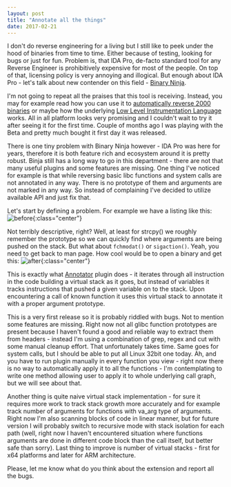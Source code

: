 ```yaml
---
layout: post
title: "Annotate all the things"
date: 2017-02-21
---
```

I don't do reverse engineering for a living but I still like to peek under the hood of binaries from time to time. Either because of testing, looking for bugs or just for fun. Problem is, that IDA Pro, de-facto standard tool for any Reverse Engineer is prohibitively expensive for most of the people. On top of that, licensing policy is very annoying and illogical. But enough about IDA Pro - let's talk about new contender on this field - [Binary Ninja](https://binary.ninja/).

I'm not going to repeat all the praises that this tool is receiving. Instead, you may for example read how you can use it to [automatically reverse 2000 binaries](https://blog.trailofbits.com/2016/06/03/2000-cuts-with-binary-ninja/) or maybe how the underlying [Low Level Instrumentation Language](https://blog.trailofbits.com/2017/01/31/breaking-down-binary-ninjas-low-level-il/) works. All in all platform looks very promising and I couldn't wait to try it after seeing it for the first time. Couple of months ago I was playing with the Beta and pretty much bought it first day it was released.

There is one tiny problem with Binary Ninja however - IDA Pro was here for years, therefore it is both feature rich and ecosystem around it is pretty robust. Binja still has a long way to go in this department - there are not that many useful plugins and some features are missing. One thing I've noticed for example is that while reversing basic libc functions and system calls are not annotated in any way. There is no prototype of them and arguments are not marked in any way. So instead of complaining I've decided to utilize available API and just fix that.

Let's start by defining a problem. For example we have a listing like this:
![before]({{site.url}}/assets/images/before.png){:class="center"}

Not terribly descriptive, right? Well, at least for strcpy() we roughly remember the prototype so we can quickly find where arguments are being pushed on the stack. But what about `fchmodat()` or `sigaction()`. Yeah, you need to get back to man page. How cool would be to open a binary and get this:
![after]({{site.url}}/assets/images/after.png){:class="center"}

This is exactly what [Annotator](https://github.com/carstein/Annnotater) plugin does - it iterates through all instruction in the code building a virtual stack as it goes, but instead of variables it tracks instructions that pushed a given variable on to the stack. Upon encountering a call of known function it uses this virtual stack to annotate it with a proper argument prototype.

This is a very first release so it is probably riddled with bugs. Not to mention some features are missing. Right now not all glibc function prototypes are present because I haven't found a good and reliable way to extract them from headers - instead I'm using a combination of grep, regex and cut with some manual cleanup effort. That unfortunately takes time. Same goes for system calls, but I should be able to put all Linux 32bit one today. Ah, and you have to run plugin manually in every function you view - right now there is no way to automatically apply it to all the functions - I'm contemplating to write one method allowing user to apply it to whole underlying call graph, but we will see about that.

Another thing is quite naive virtual stack implementation - for sure it requires more work to track stack growth more accurately and for example track number of arguments for functions with va_arg type of arguments. Right now I'm also scanning blocks of code in linear manner, but for future version I will probably switch to recursive mode with stack isolation for each path (well, right now I haven't encountered situation where functions arguments are done in different code block than the call itself, but better safe than sorry). Last thing to improve is number of virtual stacks - first for x64 platforms and later for ARM architecture.

Please, let me know what do you think about the extension and report all the bugs.
